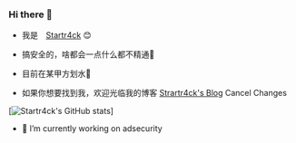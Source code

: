 ### Hi there 👋

* 我是　[Startr4ck](http://startr4ck.top) :blush:
* 搞安全的，啥都会一点什么都不精通🤔
* 目前在某甲方划水🤪

  

* 如果你想要找到我，欢迎光临我的博客 [Strartr4ck's Blog](https://startr4ck.top) Cancel Changes


[![Startr4ck's GitHub stats](https://github-readme-stats.vercel.app/api?username=Startr4ck)]
- 🔭 I’m currently working on adsecurity
